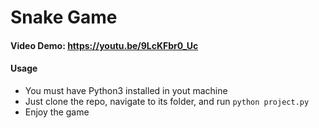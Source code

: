 # Snake Game

#### Video Demo: https://youtu.be/9LcKFbr0_Uc

#### Usage
- You must have Python3 installed in yout machine
- Just clone the repo, navigate to its folder, and run `python project.py`
- Enjoy the game
